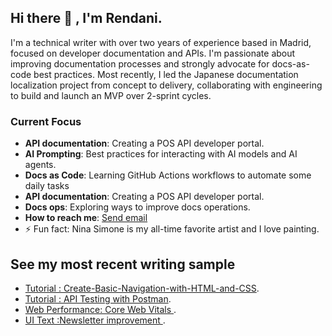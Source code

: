 ## Hi there 👋 , I'm Rendani.

I'm a technical writer with over two years of experience based in Madrid, focused on developer documentation and APIs. I'm passionate about improving documentation processes and strongly advocate for docs-as-code best practices. Most recently, I led the Japanese documentation localization project from concept to delivery, collaborating with engineering to build and launch an MVP over 2-sprint cycles. 

### Current Focus

- **API documentation**: Creating a POS API developer portal.
- **AI Prompting**: Best practices for interacting with AI models and AI agents.
- **Docs as Code**: Learning GitHub Actions workflows to automate some daily tasks
- **API documentation**: Creating a POS API developer portal.
- **Docs ops**: Exploring ways to improve docs operations.
- **How to reach me**: <a href="mailto:rluvhengo@gmail.com">Send email</a>
- ⚡ Fun fact: Nina Simone is my all-time favorite artist and I love painting.

## See my most recent writing sample  

- <a href="https://github.com/Renda02/Tutorial-Create-simple-navigation-with-HTML-and-CSS">Tutorial : Create-Basic-Navigation-with-HTML-and-CSS</a>.
- <a href="https://github.com/Renda02/Tutorial-API-Testing-with-Postman">Tutorial : API Testing with Postman</a>.
- <a href="https://github.com/Renda02/Web-Perfomance-Core-Web-Vitals">Web Performance: Core Web Vitals </a>.
- <a href="https://github.com/Renda02/Newsletter-Improvement-"> UI Text :Newsletter improvement </a>.


<!--
**Renda02/Renda02** is a ✨ _special_ ✨ repository because its `README.md` (this file) appears on your GitHub profile.

Here are some ideas to get you started:

- 🔭 I’m currently working on ...
- 🌱 I’m currently learning ...
- 👯 I’m looking to collaborate on ...
- 🤔 I’m looking for help with ...
- 💬 Ask me about ...
- 📫 How to reach me: ...
- 😄 Pronouns: ...
- ⚡ Fun fact: ...
-->

